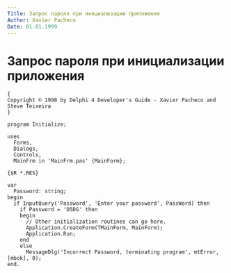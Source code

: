 ```yaml
---
Title: Запрос пароля при инициализации приложения
Author: Xavier Pacheco
Date: 01.01.1999
---
```



Запрос пароля при инициализации приложения
==========================================

    {
    Copyright © 1998 by Delphi 4 Developer's Guide - Xavier Pacheco and Steve Teixeira
    }
     
    program Initialize;
     
    uses
      Forms,
      Dialogs,
      Controls,
      MainFrm in 'MainFrm.pas' {MainForm};
     
    {$R *.RES}
     
    var
      Password: string;
    begin
      if InputQuery('Password', 'Enter your password', PassWord) then
        if Password = 'D5DG' then
        begin
          // Other initialization routines can go here.
          Application.CreateForm(TMainForm, MainForm);
          Application.Run;
        end
        else
          MessageDlg('Incorrect Password, terminating program', mtError, [mbok], 0);
    end.
